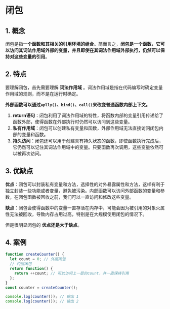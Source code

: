 # 闭包

## 1. 概念

闭包是指**一个函数和其相关的引用环境的组合**。简而言之，**闭包是一个函数，它可以访问其词法作用域外部的变量，并且即使在其词法作用域外部执行，仍然可以保持对这些变量的引用**。

## 2. 特点

要理解闭包，首先需要理解 **词法作用域** 。词法作用域是指在代码编写时确定变量作用域的规则，而不是在运行时确定。

**外部函数可以通过`aplly()`、`bind()`、`call()`来改变普通函数内部上下文。**

1. **return语句**：闭包利用了词法作用域的特性，将函数内部的变量引用传递给了函数外部，使得函数在外部执行时仍然可以访问到这些变量。
2. **私有作用域**：闭包可以创建私有变量和函数，外部作用域无法直接访问闭包内部的变量和函数。
3. **持久访问**：闭包还可以用于创建具有持久状态的函数，即使函数执行完成后，它仍然可以记住其词法作用域中的变量。只要函数再次调用，这些变量依然可以被再次访问。

## 3. 优缺点

**优点**：闭包可以封装私有变量和方法，选择性的对外暴露属性和方法，这样有利于独立封装一些功能或者变量，避免被污染。内部函数可以访问外部函数的变量和参数，在闭包函数被回收之前，我们可以一直访问和修改这些变量。

**缺点**：闭包会使得函数中的变量一直存活在内存中，可能会因为被引用的对象火属性无法被回收，导致内存占用过高，特别是在大规模使用闭包的情况下。

但是很明显闭包的 **优点还是大于缺点**。

## 4. 案例

``` js
function createCounter() {
  let count = 0; // 外层闭包
  // 内层闭包
  return function() {
    return ++count; // 可以访问上一层的count，并一直保持引用
  };
}
const counter = createCounter();

console.log(counter()); // 输出 1
console.log(counter()); // 输出 2
```
